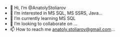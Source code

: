 - 👋 Hi, I’m @AnatolyStoliarov
- 👀 I’m interested in MS SQL, MS SSRS, Java...
- 🌱 I’m currently learning MS SQL
- 💞️ I’m looking to collaborate on ...
- 📫 How to reach me anatoly.stoliarov@gmail.com...

<!---
AnatolyStoliarov/AnatolyStoliarov is a ✨ special ✨ repository because its `README.md` (this file) appears on your GitHub profile.
You can click the Preview link to take a look at your changes.
--->

